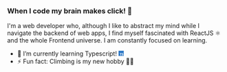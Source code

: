 ### When I code my brain makes click! 🧠



I'm a web developer who, although I like to abstract my mind while I navigate the backend of web apps, I find myself fascinated with ReactJS ⚛️ and the whole Frontend universe. I am constantly focused on learning. 

- 🌱 I’m currently learning Typescript! ![imagen](https://raw.githubusercontent.com/Dans182/Dans182/main/ts2.png)
- ⚡ Fun fact: Climbing is my new hobby 🧗‍♂️


<!--
**Dans182/Dans182** is a ✨ _special_ ✨ repository because its `README.md` (this file) appears on your GitHub profile.

Here are some ideas to get you started:

- 🔭 I’m currently working on ...
- 🌱 I’m currently learning ...
- 👯 I’m looking to collaborate on ...
- 🤔 I’m looking for help with ...
- 💬 Ask me about ...
- 📫 How to reach me: ...
- 😄 Pronouns: ...
- ⚡ Fun fact: ...
-->
